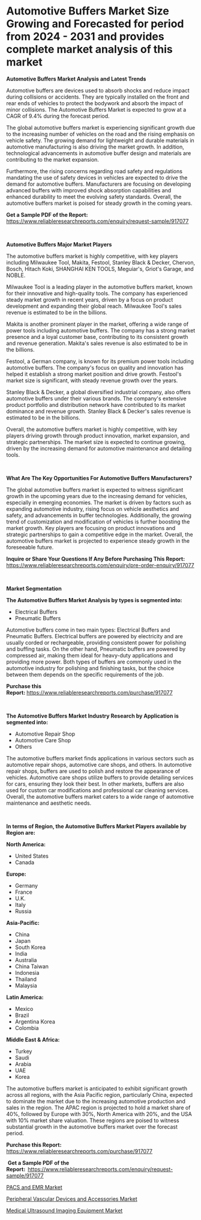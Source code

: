 <p><h1>Automotive Buffers Market Size Growing and Forecasted for period from 2024 - 2031 and provides complete market analysis of this market</h1></p><p><strong>Automotive Buffers Market Analysis and Latest Trends</strong></p>
<p><p>Automotive buffers are devices used to absorb shocks and reduce impact during collisions or accidents. They are typically installed on the front and rear ends of vehicles to protect the bodywork and absorb the impact of minor collisions. The Automotive Buffers Market is expected to grow at a CAGR of 9.4% during the forecast period.</p><p>The global automotive buffers market is experiencing significant growth due to the increasing number of vehicles on the road and the rising emphasis on vehicle safety. The growing demand for lightweight and durable materials in automotive manufacturing is also driving the market growth. In addition, technological advancements in automotive buffer design and materials are contributing to the market expansion.</p><p>Furthermore, the rising concerns regarding road safety and regulations mandating the use of safety devices in vehicles are expected to drive the demand for automotive buffers. Manufacturers are focusing on developing advanced buffers with improved shock absorption capabilities and enhanced durability to meet the evolving safety standards. Overall, the automotive buffers market is poised for steady growth in the coming years.</p></p>
<p><strong>Get a Sample PDF of the Report:&nbsp;</strong> <a href="https://www.reliableresearchreports.com/enquiry/request-sample/917077">https://www.reliableresearchreports.com/enquiry/request-sample/917077</a></p>
<p>&nbsp;</p>
<p><strong>Automotive Buffers Major Market Players</strong></p>
<p><p>The automotive buffers market is highly competitive, with key players including Milwaukee Tool, Makita, Festool, Stanley Black & Decker, Chervon, Bosch, Hitach Koki, SHANGHAI KEN TOOLS, Meguiar's, Griot's Garage, and NOBLE.</p><p>Milwaukee Tool is a leading player in the automotive buffers market, known for their innovative and high-quality tools. The company has experienced steady market growth in recent years, driven by a focus on product development and expanding their global reach. Milwaukee Tool's sales revenue is estimated to be in the billions.</p><p>Makita is another prominent player in the market, offering a wide range of power tools including automotive buffers. The company has a strong market presence and a loyal customer base, contributing to its consistent growth and revenue generation. Makita's sales revenue is also estimated to be in the billions.</p><p>Festool, a German company, is known for its premium power tools including automotive buffers. The company's focus on quality and innovation has helped it establish a strong market position and drive growth. Festool's market size is significant, with steady revenue growth over the years.</p><p>Stanley Black & Decker, a global diversified industrial company, also offers automotive buffers under their various brands. The company's extensive product portfolio and distribution network have contributed to its market dominance and revenue growth. Stanley Black & Decker's sales revenue is estimated to be in the billions.</p><p>Overall, the automotive buffers market is highly competitive, with key players driving growth through product innovation, market expansion, and strategic partnerships. The market size is expected to continue growing, driven by the increasing demand for automotive maintenance and detailing tools.</p></p>
<p>&nbsp;</p>
<p><strong>What Are The Key Opportunities For Automotive Buffers Manufacturers?</strong></p>
<p><p>The global automotive buffers market is expected to witness significant growth in the upcoming years due to the increasing demand for vehicles, especially in emerging economies. The market is driven by factors such as expanding automotive industry, rising focus on vehicle aesthetics and safety, and advancements in buffer technologies. Additionally, the growing trend of customization and modification of vehicles is further boosting the market growth. Key players are focusing on product innovations and strategic partnerships to gain a competitive edge in the market. Overall, the automotive buffers market is projected to experience steady growth in the foreseeable future.</p></p>
<p><strong>Inquire or Share Your Questions If Any Before Purchasing This Report:</strong> <a href="https://www.reliableresearchreports.com/enquiry/pre-order-enquiry/917077">https://www.reliableresearchreports.com/enquiry/pre-order-enquiry/917077</a></p>
<p>&nbsp;</p>
<p><strong>Market Segmentation</strong></p>
<p><strong>The Automotive Buffers Market Analysis by types is segmented into:</strong></p>
<p><ul><li>Electrical Buffers</li><li>Pneumatic Buffers</li></ul></p>
<p><p>Automotive buffers come in two main types: Electrical Buffers and Pneumatic Buffers. Electrical buffers are powered by electricity and are usually corded or rechargeable, providing consistent power for polishing and buffing tasks. On the other hand, Pneumatic buffers are powered by compressed air, making them ideal for heavy-duty applications and providing more power. Both types of buffers are commonly used in the automotive industry for polishing and finishing tasks, but the choice between them depends on the specific requirements of the job.</p></p>
<p><strong>Purchase this Report:&nbsp;</strong><a href="https://www.reliableresearchreports.com/purchase/917077">https://www.reliableresearchreports.com/purchase/917077</a></p>
<p>&nbsp;</p>
<p><strong>The Automotive Buffers Market Industry Research by Application is segmented into:</strong></p>
<p><ul><li>Automotive Repair Shop</li><li>Automotive Care Shop</li><li>Others</li></ul></p>
<p><p>The automotive buffers market finds applications in various sectors such as automotive repair shops, automotive care shops, and others. In automotive repair shops, buffers are used to polish and restore the appearance of vehicles. Automotive care shops utilize buffers to provide detailing services for cars, ensuring they look their best. In other markets, buffers are also used for custom car modifications and professional car cleaning services. Overall, the automotive buffers market caters to a wide range of automotive maintenance and aesthetic needs.</p></p>
<p>&nbsp;</p>
<p><strong>In terms of Region, the Automotive Buffers Market Players available by Region are:</strong></p>
<p>
    <p> <strong> North America: </strong>
        <ul>
            <li>United States</li>
            <li>Canada</li>
        </ul>
        </p> 
    <p> <strong> Europe: </strong>
        <ul>
            <li>Germany</li>
            <li>France</li>
            <li>U.K.</li>
            <li>Italy</li>
            <li>Russia</li>
        </ul>
        </p> 
    <p> <strong> Asia-Pacific: </strong>
        <ul>
            <li>China</li>
            <li>Japan</li>
            <li>South Korea</li>
            <li>India</li>
            <li>Australia</li>
            <li>China Taiwan</li>
            <li>Indonesia</li>
            <li>Thailand</li>
            <li>Malaysia</li>
        </ul>
        </p> 
    <p> <strong> Latin America: </strong>
        <ul>
            <li>Mexico</li>
            <li>Brazil</li>
            <li>Argentina Korea</li>
            <li>Colombia</li>
        </ul>
        </p> 
    <p> <strong> Middle East & Africa: </strong>
        <ul>
            <li>Turkey</li>
            <li>Saudi</li>
            <li>Arabia</li>
            <li>UAE</li>
            <li>Korea</li>
        </ul>
    </p>
    </p>
<p><p>The automotive buffers market is anticipated to exhibit significant growth across all regions, with the Asia Pacific region, particularly China, expected to dominate the market due to the increasing automotive production and sales in the region. The APAC region is projected to hold a market share of 40%, followed by Europe with 30%, North America with 20%, and the USA with 10% market share valuation. These regions are poised to witness substantial growth in the automotive buffers market over the forecast period.</p></p>
<p><strong>Purchase this Report: </strong><a href="https://www.reliableresearchreports.com/purchase/917077">https://www.reliableresearchreports.com/purchase/917077</a></p>
<p>&nbsp;<strong>Get a Sample PDF of the Report:&nbsp;&nbsp;</strong><a href="https://www.reliableresearchreports.com/enquiry/request-sample/917077">https://www.reliableresearchreports.com/enquiry/request-sample/917077</a></p>
<p><strong></strong></p>
<p><p><a href="https://view.publitas.com/reportprime-1/pacs-and-emr-market-size-growth-and-forecast-from-2023-2030/">PACS and EMR Market</a></p><p><a href="https://view.publitas.com/reportprime-1/decoding-the-peripheral-vascular-devices-and-accessories-market-a-deep-dive-into-the-latest-market-trends-market-segmentation-and-competitive-analysis/">Peripheral Vascular Devices and Accessories Market</a></p><p><a href="https://view.publitas.com/reportprime-1/medical-ultrasound-imaging-equipment-market-share-market-new-trends-analysis-report-by-type-by-application-by-end-use-by-region-and-segment-forecasts-2023-2030/">Medical Ultrasound Imaging Equipment Market</a></p></p>